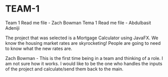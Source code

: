 # TEAM-1

Team 1 Read me file - Zach Bowman
Tema 1 Read me file - Abdulbasit Adeniji


The project that was selected 
is a Mortgage Calculator using JavaFX.
We know the housing market rates are skyrocketing!
People are going to need to know what the new rates are.


Zach Bowman - This is the first time being
in a team and thinking of a role. I am not sure how it works.
I would like to be the one who handles the inputs of the project
and calculate/send them back to the main.
